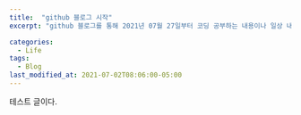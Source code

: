 ```yaml
---
title:  "github 블로그 시작"
excerpt: "github 블로그를 통해 2021년 07월 27일부터 코딩 공부하는 내용이나 일상 내용을 기록해보려고 한다^^"

categories:
  - Life
tags:
  - Blog
last_modified_at: 2021-07-02T08:06:00-05:00
---
```

테스트 글이다.


